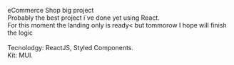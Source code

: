eCommerce Shop big project<br>
Probably the best project i`ve done yet using React.<br>
For this moment the landing only is ready< but tommorow I hope will finish the logic<br>
<br>
Tecnolodgy: ReactJS, Styled Components.<br>
Kit: MUI. <br>
